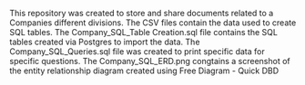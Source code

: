 This repository was created to store and share documents related to a Companies different divisions. 
The CSV files contain the data used to create SQL tables. 
The Company_SQL_Table Creation.sql file contains the SQL tables created via Postgres to import the data. 
The Company_SQL_Queries.sql file was created to print specific data for specific questions.
The Company_SQL_ERD.png congtains a screenshot of the entity relationship diagram created using Free Diagram - Quick DBD
